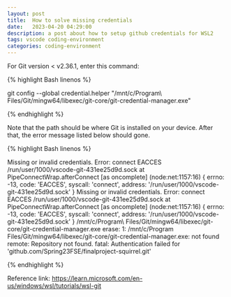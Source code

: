 ```yaml
---
layout: post
title:  How to solve missing credentials
date:   2023-04-20 04:29:00
description: a post about how to setup github credentials for WSL2
tags: vscode coding-environment
categories: coding-environment
---
```

For Git version < v2.36.1, enter this command:  

{% highlight Bash linenos %}

git config --global credential.helper "/mnt/c/Program\ Files/Git/mingw64/libexec/git-core/git-credential-manager.exe"

{% endhighlight %}

Note that the path should be where Git is installed on your device. After that, the error message listed below should gone.  

{% highlight Bash linenos %}

Missing or invalid credentials.
Error: connect EACCES /run/user/1000/vscode-git-431ee25d9d.sock
    at PipeConnectWrap.afterConnect [as oncomplete] (node:net:1157:16) {
  errno: -13,
  code: 'EACCES',
  syscall: 'connect',
  address: '/run/user/1000/vscode-git-431ee25d9d.sock'
}
Missing or invalid credentials.
Error: connect EACCES /run/user/1000/vscode-git-431ee25d9d.sock
    at PipeConnectWrap.afterConnect [as oncomplete] (node:net:1157:16) {
  errno: -13,
  code: 'EACCES',
  syscall: 'connect',
  address: '/run/user/1000/vscode-git-431ee25d9d.sock'
}
/mnt/c/Program\ Files/Git/mingw64/libexec/git-core/git-credential-manager.exe erase: 1: /mnt/c/Program Files/Git/mingw64/libexec/git-core/git-credential-manager.exe: not found
remote: Repository not found.
fatal: Authentication failed for 'github.com/Spring23FSE/finalproject-squirrel.git'

{% endhighlight %}

Reference link: https://learn.microsoft.com/en-us/windows/wsl/tutorials/wsl-git  